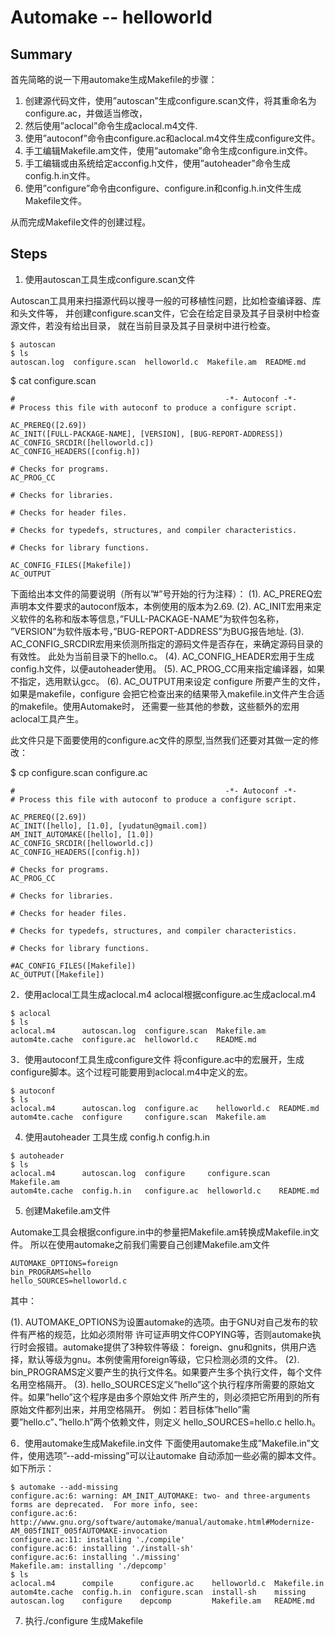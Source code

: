 Automake -- helloworld
========================================

Summary
----------------------------------------

首先简略的说一下用automake生成Makefile的步骤：
1. 创建源代码文件，使用”autoscan”生成configure.scan文件，将其重命名为configure.ac，并做适当修改，
2. 然后使用”aclocal”命令生成aclocal.m4文件.
3. 使用”autoconf”命令由configure.ac和aclocal.m4文件生成configure文件。
4. 手工编辑Makefile.am文件，使用”automake”命令生成configure.in文件。
5. 手工编辑或由系统给定acconfig.h文件，使用”autoheader”命令生成config.h.in文件。
6. 使用”configure”命令由configure、configure.in和config.h.in文件生成Makefile文件。

从而完成Makefile文件的创建过程。

Steps
----------------------------------------

1. 使用autoscan工具生成configure.scan文件

Autoscan工具用来扫描源代码以搜寻一般的可移植性问题，比如检查编译器、库和头文件等，
并创建configure.scan文件，它会在给定目录及其子目录树中检查源文件，若没有给出目录，
就在当前目录及其子目录树中进行检查。

```
$ autoscan
$ ls
autoscan.log  configure.scan  helloworld.c  Makefile.am  README.md
```

$ cat configure.scan
```
#                                               -*- Autoconf -*-
# Process this file with autoconf to produce a configure script.

AC_PREREQ([2.69])
AC_INIT([FULL-PACKAGE-NAME], [VERSION], [BUG-REPORT-ADDRESS])
AC_CONFIG_SRCDIR([helloworld.c])
AC_CONFIG_HEADERS([config.h])

# Checks for programs.
AC_PROG_CC

# Checks for libraries.

# Checks for header files.

# Checks for typedefs, structures, and compiler characteristics.

# Checks for library functions.

AC_CONFIG_FILES([Makefile])
AC_OUTPUT
```

下面给出本文件的简要说明（所有以”#”号开始的行为注释）：
(1). AC_PREREQ宏声明本文件要求的autoconf版本，本例使用的版本为2.69.
(2). AC_INIT宏用来定义软件的名称和版本等信息，”FULL-PACKAGE-NAME”为软件包名称，
     ”VERSION”为软件版本号，”BUG-REPORT-ADDRESS”为BUG报告地址.
(3). AC_CONFIG_SRCDIR宏用来侦测所指定的源码文件是否存在，来确定源码目录的有效性。
     此处为当前目录下的hello.c。
(4). AC_CONFIG_HEADER宏用于生成config.h文件，以便autoheader使用。
(5). AC_PROG_CC用来指定编译器，如果不指定，选用默认gcc。
(6). AC_OUTPUT用来设定 configure 所要产生的文件，如果是makefile，configure
     会把它检查出来的结果带入makefile.in文件产生合适的makefile。使用Automake时，
     还需要一些其他的参数，这些额外的宏用aclocal工具产生。

此文件只是下面要使用的configure.ac文件的原型,当然我们还要对其做一定的修改：

$ cp configure.scan configure.ac
```
#                                               -*- Autoconf -*-
# Process this file with autoconf to produce a configure script.

AC_PREREQ([2.69])
AC_INIT([hello], [1.0], [yudatun@gmail.com])
AM_INIT_AUTOMAKE([hello], [1.0])
AC_CONFIG_SRCDIR([helloworld.c])
AC_CONFIG_HEADERS([config.h])

# Checks for programs.
AC_PROG_CC

# Checks for libraries.

# Checks for header files.

# Checks for typedefs, structures, and compiler characteristics.

# Checks for library functions.

#AC_CONFIG_FILES([Makefile])
AC_OUTPUT([Makefile])
```

2．使用aclocal工具生成aclocal.m4
aclocal根据configure.ac生成aclocal.m4

```
$ aclocal
$ ls
aclocal.m4      autoscan.log  configure.scan  Makefile.am
autom4te.cache  configure.ac  helloworld.c    README.md
```

3．使用autoconf工具生成configure文件
将configure.ac中的宏展开，生成configure脚本。这个过程可能要用到aclocal.m4中定义的宏。

```
$ autoconf
$ ls
aclocal.m4      autoscan.log  configure.ac    helloworld.c  README.md
autom4te.cache  configure     configure.scan  Makefile.am
```

4. 使用autoheader 工具生成 config.h config.h.in

```
$ autoheader
$ ls
aclocal.m4      autoscan.log  configure     configure.scan  Makefile.am
autom4te.cache  config.h.in   configure.ac  helloworld.c    README.md
```

5. 创建Makefile.am文件

Automake工具会根据configure.in中的参量把Makefile.am转换成Makefile.in文件。
所以在使用automake之前我们需要自己创建Makefile.am文件

```
AUTOMAKE_OPTIONS=foreign
bin_PROGRAMS=hello
hello_SOURCES=helloworld.c
```

其中：

(1). AUTOMAKE_OPTIONS为设置automake的选项。由于GNU对自己发布的软件有严格的规范，比如必须附带
     许可证声明文件COPYING等，否则automake执行时会报错。automake提供了3种软件等级：
     foreign、gnu和gnits，供用户选择，默认等级为gnu。本例使需用foreign等级，它只检测必须的文件。
(2). bin_PROGRAMS定义要产生的执行文件名。如果要产生多个执行文件，每个文件名用空格隔开。
(3). hello_SOURCES定义”hello”这个执行程序所需要的原始文件。如果”hello”这个程序是由多个原始文件
     所产生的，则必须把它所用到的所有原始文件都列出来，并用空格隔开。
     例如：若目标体”hello”需要”hello.c”、”hello.h”两个依赖文件，则定义
     hello_SOURCES=hello.c hello.h。

6．使用automake生成Makefile.in文件
下面使用automake生成”Makefile.in”文件，使用选项”--add-missing”可以让automake
自动添加一些必需的脚本文件。如下所示：

```
$ automake --add-missing
configure.ac:6: warning: AM_INIT_AUTOMAKE: two- and three-arguments forms are deprecated.  For more info, see:
configure.ac:6: http://www.gnu.org/software/automake/manual/automake.html#Modernize-AM_005fINIT_005fAUTOMAKE-invocation
configure.ac:11: installing './compile'
configure.ac:6: installing './install-sh'
configure.ac:6: installing './missing'
Makefile.am: installing './depcomp'
$ ls
aclocal.m4      compile      configure.ac    helloworld.c  Makefile.in
autom4te.cache  config.h.in  configure.scan  install-sh    missing
autoscan.log    configure    depcomp         Makefile.am   README.md
```

7. 执行./configure 生成Makefile
